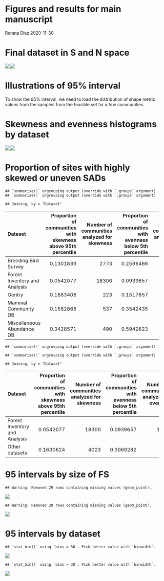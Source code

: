 Figures and results for main manuscript
================
Renata Diaz
2020-11-30

# Final dataset in S and N space

![](manuscript_main_files/figure-gfm/final%20dataset%20s%20and%20n%20space-1.png)<!-- -->![](manuscript_main_files/figure-gfm/final%20dataset%20s%20and%20n%20space-2.png)<!-- -->

# Illustrations of 95% interval

To show the 95% interval, we need to load the distribution of shape
metric values from the samples from the feasible set for a few
communities.

# Skewness and evenness histograms by dataset

![](manuscript_main_files/figure-gfm/first%20hists-1.png)<!-- -->![](manuscript_main_files/figure-gfm/first%20hists-2.png)<!-- -->

# Proportion of sites with highly skewed or uneven SADs

    ## `summarise()` ungrouping output (override with `.groups` argument)
    ## `summarise()` ungrouping output (override with `.groups` argument)

    ## Joining, by = "Dataset"

<div class="kable-table">

| Dataset                       | Proportion of communities with skewness above 95th percentile | Number of communities analyzed for skewness | Proportion of communities with evenness below 5th percentile | Number of communities analyzed for evenness |
| :---------------------------- | ------------------------------------------------------------: | ------------------------------------------: | -----------------------------------------------------------: | ------------------------------------------: |
| Breeding Bird Survey          |                                                     0.1301839 |                                        2773 |                                                    0.2596466 |                                        2773 |
| Forest Inventory and Analysis |                                                     0.0542077 |                                       18300 |                                                    0.0939657 |                                       18113 |
| Gentry                        |                                                     0.1883408 |                                         223 |                                                    0.1517857 |                                         224 |
| Mammal Community DB           |                                                     0.1582868 |                                         537 |                                                    0.3542435 |                                         542 |
| Miscellaneous Abundance DB    |                                                     0.3428571 |                                         490 |                                                    0.5942623 |                                         488 |

</div>

    ## `summarise()` ungrouping output (override with `.groups` argument)

    ## `summarise()` ungrouping output (override with `.groups` argument)

    ## Joining, by = "Dataset"

<div class="kable-table">

| Dataset                       | Proportion of communities with skewness above 95th percentile | Number of communities analyzed for skewness | Proportion of communities with evenness below 5th percentile | Number of communities analyzed for evenness |
| :---------------------------- | ------------------------------------------------------------: | ------------------------------------------: | -----------------------------------------------------------: | ------------------------------------------: |
| Forest Inventory and Analysis |                                                     0.0542077 |                                       18300 |                                                    0.0939657 |                                       18113 |
| Other datasets                |                                                     0.1630624 |                                        4023 |                                                    0.3069282 |                                        4027 |

</div>

# 95 intervals by size of FS

    ## Warning: Removed 29 rows containing missing values (geom_point).

![](manuscript_main_files/figure-gfm/95%20intervals-1.png)<!-- -->

    ## Warning: Removed 29 rows containing missing values (geom_point).

![](manuscript_main_files/figure-gfm/95%20intervals-2.png)<!-- -->

# 95 intervals by dataset

    ## `stat_bin()` using `bins = 30`. Pick better value with `binwidth`.

![](manuscript_main_files/figure-gfm/unnamed-chunk-1-1.png)<!-- -->

    ## `stat_bin()` using `bins = 30`. Pick better value with `binwidth`.

![](manuscript_main_files/figure-gfm/unnamed-chunk-1-2.png)<!-- -->
